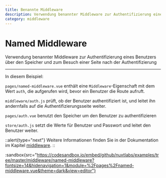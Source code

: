 ```yaml
---
title: Benannte Middleware
description: Verwendung benannter Middleware zur Authentifizierung eines Benutzers über den Speicher und zum Besuch einer Seite nach der Authentifizierung
category: middleware
---
```


# Named Middleware

Verwendung benannter Middleware zur Authentifizierung eines Benutzers über den Speicher und zum Besuch einer Seite nach der Authentifizierung

---

In diesem Beispiel:

`pages/named-middleware.vue` enthält eine `Middleware`-Eigenschaft mit dem Wert `auth`, die aufgerufen wird, bevor ein Benutzer die Route aufruft.

`middleware/auth.js` prüft, ob der Benutzer authentifiziert ist, und leitet ihn andernfalls auf die Authentifizierungsseite weiter.

`pages/auth.vue` benutzt den Speicher um den Benutzer zu authentifizieren

`store/auth.js` setzt die Werte für Benutzer und Passwort und leitet den Benutzer weiter.

::alert{type="next"}
Weitere Informationen finden Sie in der Dokumentation im Kapitel [middleware](/docs/directory-structure/middleware#named-middleware).
::

:sandbox{src="https://codesandbox.io/embed/github/nuxtlabs/examples/tree/master/middleware/named-middleware?fontsize=14&hidenavigation=1&module=%2Fpages%2Fnamed-middleware.vue&theme=dark&view=editor"}
